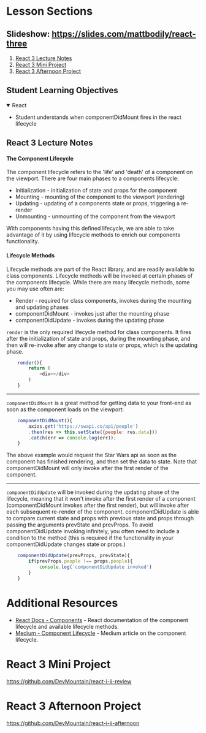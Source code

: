 # Lesson Sections

## Slideshow: https://slides.com/mattbodily/react-three

1. [React 3 Lecture Notes](#React-3-Lecture-Notes)
1. [React 3 Mini Project](#React-3-Mini-Project)
1. [React 3 Afternoon Project](#React-3-Afternoon-Project)

## Student Learning Objectives

<details open>
    <summary>React</summary>
    <ul>
        <li>Student understands when componentDidMount fires in the react lifecycle</li>
    </ul>
</details>

## React 3 Lecture Notes

#### The Component Lifecycle

The component lifecycle refers to the 'life' and 'death' of a component on the viewport. There are four main phases to a components lifecycle:

* Initialization - initialization of state and props for the component
* Mounting - mounting of the component to the viewport (rendering)
* Updating - updating of a components state or props, triggering a re-render
* Unmounting - unmounting of the component from the viewport

With components having this defined lifecycle, we are able to take advantage of it by using lifecycle methods to enrich our components functionality.

#### Lifecycle Methods

Lifecycle methods are part of the React library, and are readily available to class components. Lifecycle methods will be invoked at certain phases of the components lifecycle. While there are many lifecycle methods, some you may use often are:

* Render - required for class components, invokes during the mounting and updating phases
* componentDidMount - invokes just after the mounting phase
* componentDidUpdate - invokes during the updating phase

`render` is the only required lifecycle method for class components. It fires after the initialization of state and props, during the mounting phase, and then will re-invoke after any change to state or props, which is the updating phase.

```js
    render(){
        return (
            <div></div>
        )
    }
```

---

`componentDidMount` is a great method for getting data to your front-end as soon as the component loads on the viewport:

```js
    componentDidMount(){
        axios.get('https://swapi.co/api/people')
        .then(res => this.setState({people: res.data}))
        .catch(err => console.log(err));
    }
```

The above example would request the Star Wars api as soon as the component has finished rendering, and then set the data to state. Note that componentDidMount will only invoke after the first render of the component.

---

`componentDidUpdate` will be invoked during the updating phase of the lifecycle, meaning that it won't invoke after the first render of a component (componentDidMount invokes after the first render), but will invoke after each subsequent re-render of the component. componentDidUpdate is able to compare current state and props with previous state and props through passing the arguments prevState and prevProps. To avoid componentDidUpdate invoking infinitely, you often need to include a condition to the method (this is required if the functionality in your componentDidUpdate changes state or props.)

```js
    componentDidUpdate(prevProps, prevState){
        if(prevProps.people !== props.people){
            console.log('componentDidUpdate invoked')
        }
    }
```

# Additional Resources

* [React Docs - Components](https://reactjs.org/docs/react-component.html) - React documentation of the component lifecycle and available lifecycle methods.
* [Medium - Component Lifecycle](https://medium.com/@baphemot/understanding-reactjs-component-life-cycle-823a640b3e8d) - Medium article on the component lifecycle.


# React 3 Mini Project

https://github.com/DevMountain/react-i-ii-review

# React 3 Afternoon Project

https://github.com/DevMountain/react-i-ii-afternoon

